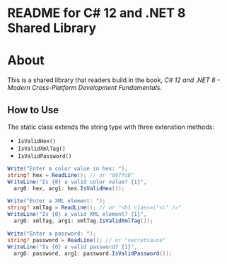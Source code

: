 # README for C# 12 and .NET 8 Shared Library

# About

This is a shared library that readers build in the book, 
*C# 12 and .NET 8 - Modern Cross-Platform Development Fundamentals*.

## How to Use

The static class extends the string type with three extenstion methods:
- `IsValidHex()`
- `IsValidXmlTag()`
- `IsValidPassword()`

```cs
Write("Enter a color value in hex: "); 
string? hex = ReadLine(); // or "00ffc8"
WriteLine("Is {0} a valid color value? {1}",
  arg0: hex, arg1: hex.IsValidHex());

Write("Enter a XML element: "); 
string? xmlTag = ReadLine(); // or "<h1 class=\"<\" />"
WriteLine("Is {0} a valid XML element? {1}", 
  arg0: xmlTag, arg1: xmlTag.IsValidXmlTag());

Write("Enter a password: "); 
string? password = ReadLine(); // or "secretsauce"
WriteLine("Is {0} a valid password? {1}",
  arg0: password, arg1: password.IsValidPassword());
```
